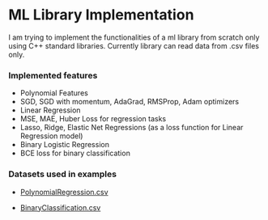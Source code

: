 # ML Library Implementation

I am trying to implement the functionalities of a ml library from scratch only using C++ standard libraries. Currently library can read data from .csv files only.

### Implemented features
  * Polynomial Features
  * SGD, SGD with momentum, AdaGrad, RMSProp, Adam optimizers
  * Linear Regression
  * MSE, MAE, Huber Loss for regression tasks
  * Lasso, Ridge, Elastic Net Regressions (as a loss function for Linear Regression model)
  * Binary Logistic Regression
  * BCE loss for binary classification

### Datasets used in examples
- [PolynomialRegression.csv](https://www.kaggle.com/datasets/hussainnasirkhan/multiple-linear-regression-dataset)
    
- [BinaryClassification.csv](https://www.kaggle.com/datasets/dragonheir/logistic-regression)
